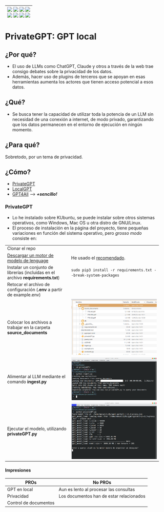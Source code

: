 <div align=right>

|[![](https://img.shields.io/badge/-Inicio-FFF?style=flat&logo=Emlakjet&logoColor=black)](/README.md) [![](https://img.shields.io/badge/-Introducción-FFF?style=flat&logo=abbrobotstudio&logoColor=black)](/documentos/intro.md) [![](https://img.shields.io/badge/-Modelos_de_lenguaje-FFF?style=flat&logo=LiveChat&logoColor=black)](/documentos/LLMs.md) [![](https://img.shields.io/badge/-Panorámica-FFF?style=flat&logo=openstreetmap&logoColor=black)](/documentos/panoramica.md)<br>  [![](https://img.shields.io/badge/-Prompts-FFF?style=flat&logo=Proton&logoColor=black)](/documentos/prompts/README.md) [![](https://img.shields.io/badge/-Ing,_de_prompts-FFF?style=flat&logo=googleearthengine&logoColor=black)](/documentos/ingenieriaDePrompts/README.md) [![](https://img.shields.io/badge/-Patrones-FFF?style=flat&logo=textpattern&logoColor=black)](/documentos/ingenieriaDePrompts/patrones/README.md) [![](https://img.shields.io/badge/-Casos_de_uso-FFF?style=flat&logo=gitbook&logoColor=black)](/documentos/casosDeUso/README.md)|
|-:|

</div>

# PrivateGPT: GPT local

## ¿Por qué?

- El uso de LLMs como ChatGPT, Claude y otros a través de la web trae consigo debates sobre la privacidad de los datos.
- Además, hacer uso de plugins de terceros que se apoyan en esas herramientas aumenta los actores que tienen acceso potencial a esos datos.

## ¿Qué?

- Se busca tener la capacidad de utilizar toda la potencia de un LLM sin necesidad de una conexión a internet, de modo privado, garantizando que los datos permanecen en el entorno de ejecución en ningún momento.

## ¿Para qué?

Sobretodo, por un tema de privacidad.

## ¿Cómo?

- [PrivateGPT](https://github.com/imartinez/privateGPT/tree/main)
- [LocalGPT](https://github.com/PromtEngineer/localGPT)
- [GPT4All](https://gpt4all.io/index.html) --> ***+sencillo!***

### PrivateGPT

- Lo he instalado sobre KUbuntu, se puede instalar sobre otros sistemas operativos, como Windows, Mac OS u otra distro de GNU/Linux. 
- El proceso de instalación en la página del proyecto, tiene pequeñas variaciones en función del sistema operativo, pero *grosso modo* consiste en: 

| | |
|-|-|
|Clonar el repo|
|[Descargar un motor de modelo de lenguage](https://gpt4all.io/index.html)|He usado el [recomendado](https://gpt4all.io/models/ggml-gpt4all-j-v1.3-groovy.bin).
|Instalar un conjunto de librerías (incluidas en el archivo **requirements.txt**)|```sudo pip3 install -r requirements.txt --break-system-packages```
|Retocar el archivo de configuración (**.env** a partir de example.env)|
|Colocar los archivos a trabajar en la carpeta **source_documents**|![](/documentos/imagenes/privateGPT_files.png)
|Alimentar al LLM mediante el comando **ingest.py**|![](/documentos/imagenes/privateGPT_ingest.py.png)
Ejecutar el modelo, utilizando **privateGPT.py**|![](/documentos/imagenes/privateGPT_query001.png)

#### Impresiones

|PROs|No PROs|
|-|-|
GPT en local|Aun es lento al procesar las consultas
Privacidad|Los documentos han de estar relacionados
Control de documentos|